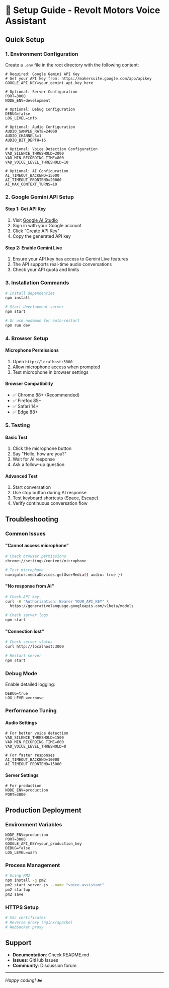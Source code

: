 # 🚀 Setup Guide - Revolt Motors Voice Assistant

## Quick Setup

### 1. Environment Configuration

Create a `.env` file in the root directory with the following content:

```env
# Required: Google Gemini API Key
# Get your API key from: https://makersuite.google.com/app/apikey
GOOGLE_API_KEY=your_gemini_api_key_here

# Optional: Server Configuration
PORT=3000
NODE_ENV=development

# Optional: Debug Configuration
DEBUG=false
LOG_LEVEL=info

# Optional: Audio Configuration
AUDIO_SAMPLE_RATE=24000
AUDIO_CHANNELS=1
AUDIO_BIT_DEPTH=16

# Optional: Voice Detection Configuration
VAD_SILENCE_THRESHOLD=2000
VAD_MIN_RECORDING_TIME=800
VAD_VOICE_LEVEL_THRESHOLD=10

# Optional: AI Configuration
AI_TIMEOUT_BACKEND=15000
AI_TIMEOUT_FRONTEND=20000
AI_MAX_CONTEXT_TURNS=10
```

### 2. Google Gemini API Setup

#### Step 1: Get API Key
1. Visit [Google AI Studio](https://makersuite.google.com/app/apikey)
2. Sign in with your Google account
3. Click "Create API Key"
4. Copy the generated API key

#### Step 2: Enable Gemini Live
1. Ensure your API key has access to Gemini Live features
2. The API supports real-time audio conversations
3. Check your API quota and limits

### 3. Installation Commands

```bash
# Install dependencies
npm install

# Start development server
npm start

# Or use nodemon for auto-restart
npm run dev
```

### 4. Browser Setup

#### Microphone Permissions
1. Open `http://localhost:3000`
2. Allow microphone access when prompted
3. Test microphone in browser settings

#### Browser Compatibility
- ✅ Chrome 88+ (Recommended)
- ✅ Firefox 85+
- ✅ Safari 14+
- ✅ Edge 88+

### 5. Testing

#### Basic Test
1. Click the microphone button
2. Say "Hello, how are you?"
3. Wait for AI response
4. Ask a follow-up question

#### Advanced Test
1. Start conversation
2. Use stop button during AI response
3. Test keyboard shortcuts (Space, Escape)
4. Verify continuous conversation flow

## Troubleshooting

### Common Issues

#### "Cannot access microphone"
```bash
# Check browser permissions
chrome://settings/content/microphone

# Test microphone
navigator.mediaDevices.getUserMedia({ audio: true })
```

#### "No response from AI"
```bash
# Check API key
curl -H "Authorization: Bearer YOUR_API_KEY" \
  https://generativelanguage.googleapis.com/v1beta/models

# Check server logs
npm start
```

#### "Connection lost"
```bash
# Check server status
curl http://localhost:3000

# Restart server
npm start
```

### Debug Mode

Enable detailed logging:

```env
DEBUG=true
LOG_LEVEL=verbose
```

### Performance Tuning

#### Audio Settings
```env
# For better voice detection
VAD_SILENCE_THRESHOLD=1500
VAD_MIN_RECORDING_TIME=600
VAD_VOICE_LEVEL_THRESHOLD=8

# For faster responses
AI_TIMEOUT_BACKEND=10000
AI_TIMEOUT_FRONTEND=15000
```

#### Server Settings
```env
# For production
NODE_ENV=production
PORT=3000
```

## Production Deployment

### Environment Variables
```env
NODE_ENV=production
PORT=3000
GOOGLE_API_KEY=your_production_key
DEBUG=false
LOG_LEVEL=warn
```

### Process Management
```bash
# Using PM2
npm install -g pm2
pm2 start server.js --name "voice-assistant"
pm2 startup
pm2 save
```

### HTTPS Setup
```bash
# SSL certificates
# Reverse proxy (nginx/apache)
# WebSocket proxy
```

## Support

- **Documentation**: Check README.md
- **Issues**: GitHub Issues
- **Community**: Discussion forum

---

*Happy coding! 🏍️* 